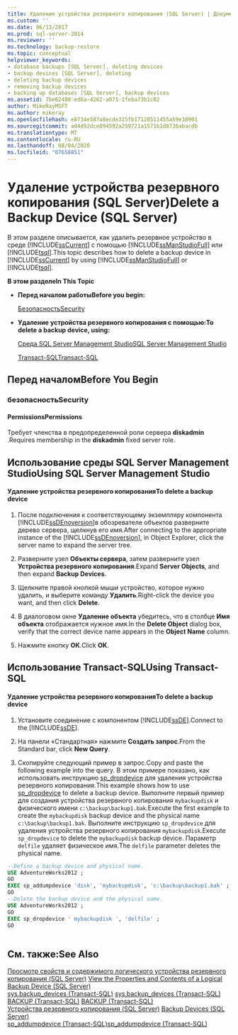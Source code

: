 ```yaml
---
title: Удаление устройства резервного копирования (SQL Server) | Документация Майкрософт
ms.custom: ''
ms.date: 06/13/2017
ms.prod: sql-server-2014
ms.reviewer: ''
ms.technology: backup-restore
ms.topic: conceptual
helpviewer_keywords:
- database backups [SQL Server], deleting devices
- backup devices [SQL Server], deleting
- deleting backup devices
- removing backup devices
- backing up databases [SQL Server], backup devices
ms.assetid: 7be62480-ed6a-4262-a071-1feba73b1c02
author: MikeRayMSFT
ms.author: mikeray
ms.openlocfilehash: e8734e587a8ecde315fb17120511455a59e38901
ms.sourcegitcommit: ad4d92dce894592a259721a1571b1d8736abacdb
ms.translationtype: MT
ms.contentlocale: ru-RU
ms.lasthandoff: 08/04/2020
ms.locfileid: "87658851"
---
```

# <a name="delete-a-backup-device-sql-server"></a><span data-ttu-id="47a07-102">Удаление устройства резервного копирования (SQL Server)</span><span class="sxs-lookup"><span data-stu-id="47a07-102">Delete a Backup Device (SQL Server)</span></span>
  <span data-ttu-id="47a07-103">В этом разделе описывается, как удалить резервное устройство в среде [!INCLUDE[ssCurrent](../../includes/sscurrent-md.md)] с помощью [!INCLUDE[ssManStudioFull](../../includes/ssmanstudiofull-md.md)] или [!INCLUDE[tsql](../../includes/tsql-md.md)].</span><span class="sxs-lookup"><span data-stu-id="47a07-103">This topic describes how to delete a backup device in [!INCLUDE[ssCurrent](../../includes/sscurrent-md.md)] by using [!INCLUDE[ssManStudioFull](../../includes/ssmanstudiofull-md.md)] or [!INCLUDE[tsql](../../includes/tsql-md.md)].</span></span>  
  
 <span data-ttu-id="47a07-104">**В этом разделе**</span><span class="sxs-lookup"><span data-stu-id="47a07-104">**In This Topic**</span></span>  
  
-   <span data-ttu-id="47a07-105">**Перед началом работы**</span><span class="sxs-lookup"><span data-stu-id="47a07-105">**Before you begin:**</span></span>  
  
     [<span data-ttu-id="47a07-106">Безопасность</span><span class="sxs-lookup"><span data-stu-id="47a07-106">Security</span></span>](#Security)  
  
-   <span data-ttu-id="47a07-107">**Удаление устройства резервного копирования с помощью:**</span><span class="sxs-lookup"><span data-stu-id="47a07-107">**To delete a backup device, using:**</span></span>  
  
     [<span data-ttu-id="47a07-108">Среда SQL Server Management Studio</span><span class="sxs-lookup"><span data-stu-id="47a07-108">SQL Server Management Studio</span></span>](#SSMSProcedure)  
  
     [<span data-ttu-id="47a07-109">Transact-SQL</span><span class="sxs-lookup"><span data-stu-id="47a07-109">Transact-SQL</span></span>](#TsqlProcedure)  
  
##  <a name="before-you-begin"></a><a name="BeforeYouBegin"></a> <span data-ttu-id="47a07-110">Перед началом</span><span class="sxs-lookup"><span data-stu-id="47a07-110">Before You Begin</span></span>  
  
###  <a name="security"></a><a name="Security"></a> <span data-ttu-id="47a07-111">безопасность</span><span class="sxs-lookup"><span data-stu-id="47a07-111">Security</span></span>  
  
####  <a name="permissions"></a><a name="Permissions"></a> <span data-ttu-id="47a07-112">Permissions</span><span class="sxs-lookup"><span data-stu-id="47a07-112">Permissions</span></span>  
 <span data-ttu-id="47a07-113">Требует членства в предопределенной роли сервера **diskadmin** .</span><span class="sxs-lookup"><span data-stu-id="47a07-113">Requires membership in the **diskadmin** fixed server role.</span></span>  
  
##  <a name="using-sql-server-management-studio"></a><a name="SSMSProcedure"></a> <span data-ttu-id="47a07-114">Использование среды SQL Server Management Studio</span><span class="sxs-lookup"><span data-stu-id="47a07-114">Using SQL Server Management Studio</span></span>  
  
#### <a name="to-delete-a-backup-device"></a><span data-ttu-id="47a07-115">Удаление устройства резервного копирования</span><span class="sxs-lookup"><span data-stu-id="47a07-115">To delete a backup device</span></span>  
  
1.  <span data-ttu-id="47a07-116">После подключения к соответствующему экземпляру компонента [!INCLUDE[ssDEnoversion](../../includes/ssdenoversion-md.md)]в обозревателе объектов разверните дерево сервера, щелкнув его имя.</span><span class="sxs-lookup"><span data-stu-id="47a07-116">After connecting to the appropriate instance of the [!INCLUDE[ssDEnoversion](../../includes/ssdenoversion-md.md)], in Object Explorer, click the server name to expand the server tree.</span></span>  
  
2.  <span data-ttu-id="47a07-117">Разверните узел **Объекты сервера**, затем разверните узел **Устройства резервного копирования**.</span><span class="sxs-lookup"><span data-stu-id="47a07-117">Expand **Server Objects**, and then expand **Backup Devices**.</span></span>  
  
3.  <span data-ttu-id="47a07-118">Щелкните правой кнопкой мыши устройство, которое нужно удалить, и выберите команду **Удалить**.</span><span class="sxs-lookup"><span data-stu-id="47a07-118">Right-click the device you want, and then click **Delete**.</span></span>  
  
4.  <span data-ttu-id="47a07-119">В диалоговом окне **Удаление объекта** убедитесь, что в столбце **Имя объекта** отображается нужное имя.</span><span class="sxs-lookup"><span data-stu-id="47a07-119">In the **Delete Object** dialog box, verify that the correct device name appears in the **Object Name** column.</span></span>  
  
5.  <span data-ttu-id="47a07-120">Нажмите кнопку **ОК**.</span><span class="sxs-lookup"><span data-stu-id="47a07-120">Click **OK**.</span></span>  
  
##  <a name="using-transact-sql"></a><a name="TsqlProcedure"></a> <span data-ttu-id="47a07-121">Использование Transact-SQL</span><span class="sxs-lookup"><span data-stu-id="47a07-121">Using Transact-SQL</span></span>  
  
#### <a name="to-delete-a-backup-device"></a><span data-ttu-id="47a07-122">Удаление устройства резервного копирования</span><span class="sxs-lookup"><span data-stu-id="47a07-122">To delete a backup device</span></span>  
  
1.  <span data-ttu-id="47a07-123">Установите соединение с компонентом [!INCLUDE[ssDE](../../includes/ssde-md.md)].</span><span class="sxs-lookup"><span data-stu-id="47a07-123">Connect to the [!INCLUDE[ssDE](../../includes/ssde-md.md)].</span></span>  
  
2.  <span data-ttu-id="47a07-124">На панели «Стандартная» нажмите **Создать запрос**.</span><span class="sxs-lookup"><span data-stu-id="47a07-124">From the Standard bar, click **New Query**.</span></span>  
  
3.  <span data-ttu-id="47a07-125">Скопируйте следующий пример в запрос.</span><span class="sxs-lookup"><span data-stu-id="47a07-125">Copy and paste the following example into the query.</span></span> <span data-ttu-id="47a07-126">В этом примере показано, как использовать инструкцию [sp_dropdevice](/sql/relational-databases/system-stored-procedures/sp-dropdevice-transact-sql) для удаления устройства резервного копирования.</span><span class="sxs-lookup"><span data-stu-id="47a07-126">This example shows how to use [sp_dropdevice](/sql/relational-databases/system-stored-procedures/sp-dropdevice-transact-sql) to delete a backup device.</span></span> <span data-ttu-id="47a07-127">Выполните первый пример для создания устройства резервного копирования `mybackupdisk` и физического имени `c:\backup\backup1.bak`.</span><span class="sxs-lookup"><span data-stu-id="47a07-127">Execute the first example to create the `mybackupdisk` backup device and the physical name `c:\backup\backup1.bak`.</span></span> <span data-ttu-id="47a07-128">Выполните инструкцию `sp_dropdevice` для удаления устройства резервного копирования `mybackupdisk`.</span><span class="sxs-lookup"><span data-stu-id="47a07-128">Execute `sp_dropdevice` to delete the `mybackupdisk` backup device.</span></span> <span data-ttu-id="47a07-129">Параметр `delfile` удаляет физическое имя.</span><span class="sxs-lookup"><span data-stu-id="47a07-129">The `delfile` parameter deletes the physical name.</span></span>  
  
```sql  
--Define a backup device and physical name.   
USE AdventureWorks2012 ;  
GO  
EXEC sp_addumpdevice 'disk', 'mybackupdisk', 'c:\backup\backup1.bak' ;  
GO  
--Delete the backup device and the physical name.  
USE AdventureWorks2012 ;  
GO  
EXEC sp_dropdevice ' mybackupdisk ', 'delfile' ;  
GO  
  
```  
  
## <a name="see-also"></a><span data-ttu-id="47a07-130">См. также:</span><span class="sxs-lookup"><span data-stu-id="47a07-130">See Also</span></span>  
 <span data-ttu-id="47a07-131">[Просмотр свойств и содержимого логического устройства резервного копирования (SQL Server)](view-the-properties-and-contents-of-a-logical-backup-device-sql-server.md) </span><span class="sxs-lookup"><span data-stu-id="47a07-131">[View the Properties and Contents of a Logical Backup Device &#40;SQL Server&#41;](view-the-properties-and-contents-of-a-logical-backup-device-sql-server.md) </span></span>  
 <span data-ttu-id="47a07-132">[sys.backup_devices (Transact-SQL)](/sql/relational-databases/system-catalog-views/sys-backup-devices-transact-sql) </span><span class="sxs-lookup"><span data-stu-id="47a07-132">[sys.backup_devices &#40;Transact-SQL&#41;](/sql/relational-databases/system-catalog-views/sys-backup-devices-transact-sql) </span></span>  
 <span data-ttu-id="47a07-133">[BACKUP (Transact-SQL)](/sql/t-sql/statements/backup-transact-sql) </span><span class="sxs-lookup"><span data-stu-id="47a07-133">[BACKUP &#40;Transact-SQL&#41;](/sql/t-sql/statements/backup-transact-sql) </span></span>  
 <span data-ttu-id="47a07-134">[Устройства резервного копирования (SQL Server)](backup-devices-sql-server.md) </span><span class="sxs-lookup"><span data-stu-id="47a07-134">[Backup Devices &#40;SQL Server&#41;](backup-devices-sql-server.md) </span></span>  
 [<span data-ttu-id="47a07-135">sp_addumpdevice (Transact-SQL)</span><span class="sxs-lookup"><span data-stu-id="47a07-135">sp_addumpdevice &#40;Transact-SQL&#41;</span></span>](/sql/relational-databases/system-stored-procedures/sp-addumpdevice-transact-sql)  
  
  
